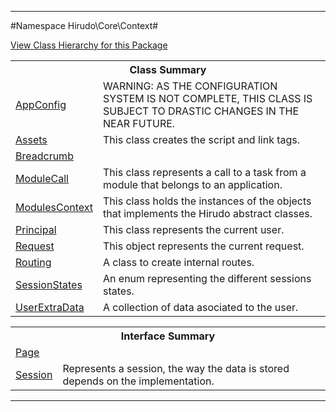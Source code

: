 

- - -

#Namespace Hirudo\Core\Context#

<div><a href='https://github.com/JeyDotC/Hirudo-docs/blob/master/Hirudo/Core/Context//package-tree.md'>View Class Hierarchy for this Package</a></div>

<table class="title">
<tr><th colspan="2" class="title">Class Summary</th></tr>
<tr><td class="name"><a href="https://github.com/JeyDotC/Hirudo-docs/blob/master/Hirudo/Core/Context/AppConfig.md">AppConfig</a></td><td class="description">WARNING: AS THE CONFIGURATION SYSTEM IS NOT COMPLETE, THIS
CLASS IS SUBJECT TO DRASTIC CHANGES IN THE NEAR FUTURE. </td></tr>
<tr><td class="name"><a href="https://github.com/JeyDotC/Hirudo-docs/blob/master/Hirudo/Core/Context/Assets.md">Assets</a></td><td class="description">This class creates the script and link tags.</td></tr>
<tr><td class="name"><a href="https://github.com/JeyDotC/Hirudo-docs/blob/master/Hirudo/Core/Context/Breadcrumb.md">Breadcrumb</a></td><td class="description"></td></tr>
<tr><td class="name"><a href="https://github.com/JeyDotC/Hirudo-docs/blob/master/Hirudo/Core/Context/ModuleCall.md">ModuleCall</a></td><td class="description">This class represents a call to a task from a module that
belongs to an application.</td></tr>
<tr><td class="name"><a href="https://github.com/JeyDotC/Hirudo-docs/blob/master/Hirudo/Core/Context/ModulesContext.md">ModulesContext</a></td><td class="description">This class holds the instances of the objects that implements
the Hirudo abstract classes.</td></tr>
<tr><td class="name"><a href="https://github.com/JeyDotC/Hirudo-docs/blob/master/Hirudo/Core/Context/Principal.md">Principal</a></td><td class="description">This class represents the current user. </td></tr>
<tr><td class="name"><a href="https://github.com/JeyDotC/Hirudo-docs/blob/master/Hirudo/Core/Context/Request.md">Request</a></td><td class="description">This object represents the current request.</td></tr>
<tr><td class="name"><a href="https://github.com/JeyDotC/Hirudo-docs/blob/master/Hirudo/Core/Context/Routing.md">Routing</a></td><td class="description">A class to create internal routes. </td></tr>
<tr><td class="name"><a href="https://github.com/JeyDotC/Hirudo-docs/blob/master/Hirudo/Core/Context/SessionStates.md">SessionStates</a></td><td class="description">An enum representing the different sessions states.</td></tr>
<tr><td class="name"><a href="https://github.com/JeyDotC/Hirudo-docs/blob/master/Hirudo/Core/Context/UserExtraData.md">UserExtraData</a></td><td class="description">A collection of data asociated to the user.
</td></tr>
</table>

<table class="title">
<tr><th colspan="2" class="title">Interface Summary</th></tr>
<tr><td class="name"><a href="https://github.com/JeyDotC/Hirudo-docs/blob/master/Hirudo/Core/Context/Page.md">Page</a></td><td class="description"></td></tr>
<tr><td class="name"><a href="https://github.com/JeyDotC/Hirudo-docs/blob/master/Hirudo/Core/Context/Session.md">Session</a></td><td class="description">Represents a session, the way the data is stored depends on the implementation.</td></tr>
</table>

- - -

